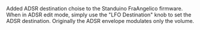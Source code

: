 Added ADSR destination choise to the Standuino FraAngelico firmware. When in ADSR edit mode, simply use the "LFO Destination" knob to set the ADSR destination. Originally the ADSR envelope modulates only the volume.
